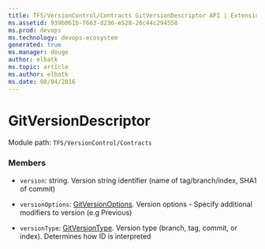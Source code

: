 ```yaml
---
title: TFS/VersionControl/Contracts GitVersionDescriptor API | Extensions for Visual Studio Team Services
ms.assetid: 939b061b-f663-d236-e528-26c44c294558
ms.prod: devops
ms.technology: devops-ecosystem
generated: true
ms.manager: douge
author: elbatk
ms.topic: article
ms.author: elbatk
ms.date: 08/04/2016
---
```


# GitVersionDescriptor

Module path: `TFS/VersionControl/Contracts`


### Members

* `version`: string. Version string identifier (name of tag/branch/index, SHA1 of commit)

* `versionOptions`: [GitVersionOptions](../../../TFS/VersionControl/Contracts/GitVersionOptions.md). Version options - Specify additional modifiers to version (e.g Previous)

* `versionType`: [GitVersionType](../../../TFS/VersionControl/Contracts/GitVersionType.md). Version type (branch, tag, commit, or index). Determines how ID is interpreted

